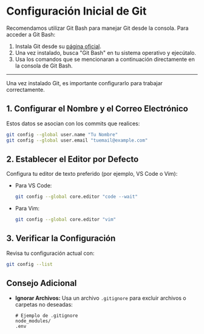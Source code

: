 # Configuración Inicial de Git

Recomendamos utilizar Git Bash para manejar Git desde la consola. Para acceder a Git Bash:

1. Instala Git desde su [página oficial](https://git-scm.com/).
2. Una vez instalado, busca "Git Bash" en tu sistema operativo y ejecútalo.
3. Usa los comandos que se mencionaran a continuación directamente en la consola de Git Bash.

---
Una vez instalado Git, es importante configurarlo para trabajar correctamente.

## 1. Configurar el Nombre y el Correo Electrónico
Estos datos se asocian con los commits que realices:

```bash
git config --global user.name "Tu Nombre"
git config --global user.email "tuemail@example.com"
```

## 2. Establecer el Editor por Defecto
Configura tu editor de texto preferido (por ejemplo, VS Code o Vim):

- Para VS Code:
  ```bash
  git config --global core.editor "code --wait"
  ```
- Para Vim:
  ```bash
  git config --global core.editor "vim"
  ```

## 3. Verificar la Configuración
Revisa tu configuración actual con:

```bash
git config --list
```

## Consejo Adicional
- **Ignorar Archivos:** Usa un archivo `.gitignore` para excluir archivos o carpetas no deseadas:
  ```
  # Ejemplo de .gitignore
  node_modules/
  .env
  ```